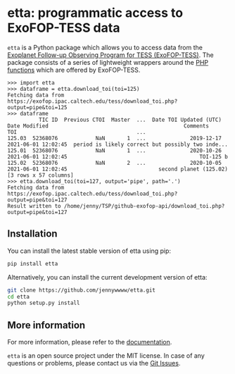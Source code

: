 # etta: programmatic access to ExoFOP-TESS data

`etta` is a Python package which allows you to access data from the [Exoplanet Follow-up Observing Program for TESS (ExoFOP-TESS)](https://exofop.ipac.caltech.edu/tess/). The package consists of a series of lightweight wrappers around the [PHP functions](https://exofop.ipac.caltech.edu/tess/Introduction_to_ExoFOP_php_functions.php) which are offered by ExoFOP-TESS. 

```pycon
>>> import etta
>>> dataframe = etta.download_toi(toi=125)
Fetching data from https://exofop.ipac.caltech.edu/tess/download_toi.php?output=pipe&toi=125
>>> dataframe
          TIC ID  Previous CTOI  Master  ...  Date TOI Updated (UTC)        Date Modified                                           Comments
TOI                                      ...                                                                                                
125.03  52368076            NaN       1  ...              2019-12-17  2021-06-01 12:02:45  period is likely correct but possibly two inde...
125.01  52368076            NaN       1  ...              2020-10-26  2021-06-01 12:02:45                                          TOI-125 b
125.02  52368076            NaN       2  ...              2020-10-05  2021-06-01 12:02:45                             second planet (125.02)
[3 rows x 57 columns]
>>> etta.download_toi(toi=127, output='pipe', path='.')
Fetching data from https://exofop.ipac.caltech.edu/tess/download_toi.php?output=pipe&toi=127
Result written to /home/jenny/TSP/github-exofop-api/download_toi.php?output=pipe&toi=127
```

## Installation
You can install the latest stable version of etta using pip:
```bash
pip install etta
```

Alternatively, you can install the current development version of etta:

```bash
git clone https://github.com/jennywwww/etta.git
cd etta
python setup.py install
```

## More information
For more information, please refer to the [documentation](https://etta.readthedocs.io/en/latest/index.html). 

`etta` is an open source project under the MIT license. In case of any questions or problems, please contact us via the [Git Issues](https://github.com/jennywwww/etta/issues).
